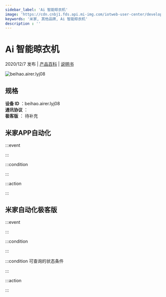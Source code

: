 ```yaml
---
sidebar_label: 'Ai 智能晾衣机'
image: 'https://cdn.cnbj1.fds.api.mi-img.com/iotweb-user-center/developer_1679047770023tgTN3LKm.png?GalaxyAccessKeyId=AKVGLQWBOVIRQ3XLEW&Expires=9223372036854775807&Signature=NnAj63ZW2h0lF1q48dcRwuHVS/k='
keywords: '米家, 其他品牌, Ai 智能晾衣机'
description : ''
---
```

# Ai 智能晾衣机

2020/12/7 发布 | [产品百科](https://home.mi.com/webapp/content/baike/product/index.html?model=beihao.airer.lyj08/) | [说明书](https://home.mi.com/views/introduction.html?model=beihao.airer.lyj08&region=cn)

![beihao.airer.lyj08](https://cdn.cnbj1.fds.api.mi-img.com/iotweb-user-center/developer_1679047770023tgTN3LKm.png?GalaxyAccessKeyId=AKVGLQWBOVIRQ3XLEW&Expires=9223372036854775807&Signature=NnAj63ZW2h0lF1q48dcRwuHVS/k=)

## 规格  
> 
**设备 ID** ：beihao.airer.lyj08  
**通讯协议** ：  
**极客版**  ： 待补充 


## 米家APP自动化  

:::event  

:::

:::condition  

:::

:::action   

:::

## 米家自动化极客版  

:::event  

:::

:::condition  

:::

:::condition 可查询的状态条件  

:::

:::action  

:::

        
